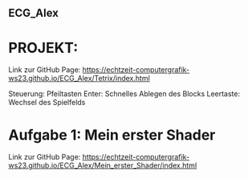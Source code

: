 ## ECG_Alex

# PROJEKT:
Link zur GitHub Page: https://echtzeit-computergrafik-ws23.github.io/ECG_Alex/Tetrix/index.html

Steuerung:
Pfeiltasten
Enter: Schnelles Ablegen des Blocks
Leertaste: Wechsel des Spielfelds
# Aufgabe 1: Mein erster Shader
Link zur GitHub Page: https://echtzeit-computergrafik-ws23.github.io/ECG_Alex/Mein_erster_Shader/index.html
